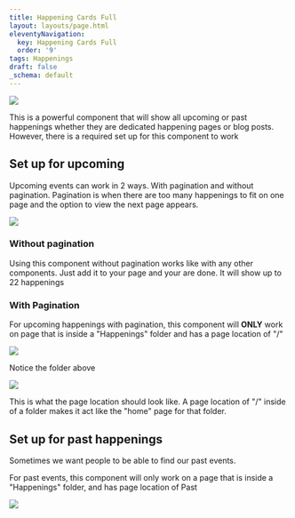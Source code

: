 ```yaml
---
title: Happening Cards Full
layout: layouts/page.html
eleventyNavigation:
  key: Happening Cards Full
  order: '9'
tags: Happenings
draft: false
_schema: default
---
```

![](/assets/images/uploads/image-66.png)

This is a powerful component that will show all upcoming or past happenings whether they are dedicated happening pages or blog posts. However, there is a required set up for this component to work

## Set up for upcoming

Upcoming events can work in 2 ways. With pagination and without pagination. Pagination is when there are too many happenings to fit on one page and the option to view the next page appears.

![](/assets/images/uploads/image-77.png)

### Without pagination

Using this component without pagination works like with any other components. Just add it to your page and your are done. It will show up to 22 happenings

### With Pagination

For upcoming happenings with pagination, this component will **ONLY** work on page that is inside a "Happenings" folder and has a page location of "/"

![](/assets/images/uploads/image-74.png)

Notice the folder above

![](/assets/images/uploads/image-75.png)

This is what the page location should look like. A page location of "/" inside of a folder makes it act like the "home" page for that folder.

## Set up for past happenings

Sometimes we want people to be able to find our past events.

For past events, this component will only work on a page that is inside a "Happenings" folder, and has page location of Past

![](/assets/images/uploads/image-76.png)